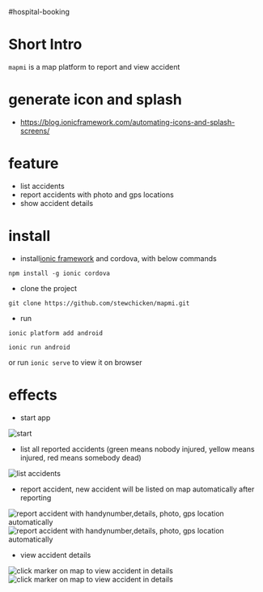 #hospital-booking


# Short Intro

`mapmi` is a map platform to report and view accident 

# generate icon and splash
 - https://blog.ionicframework.com/automating-icons-and-splash-screens/

# feature

 - list accidents
 - report accidents with photo and gps locations
 - show accident details
 
 
# install

- install[ionic framework](http://ionicframework.com) and cordova, with below commands

`
   npm install -g ionic cordova
`

- clone the project

`
  git clone https://github.com/stewchicken/mapmi.git
`

- run

`
  ionic platform add android
`

` ionic run android
`

or run `ionic serve` to view it on browser


# effects

- start app 

![start](screenshots/mapmi1.png)

- list all reported accidents (green means nobody injured, yellow means injured, red means somebody dead)

![list accidents](screenshots/mapmi2.png)

- report accident, new accident will be listed on map automatically after reporting

![report accident with  handynumber,details,  photo, gps location automatically](screenshots/mapmi3.png)
![report accident with  handynumber,details,  photo, gps location automatically](screenshots/mapmi4.png)
- view accident details

![click marker on map to view accident in details](screenshots/mapmi5.png)
![click marker on map to view accident in details](screenshots/mapmi6.png)









 
 
